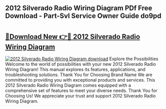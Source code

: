 ## 2012 Silverado Radio Wiring Diagram PDf Free Download - Part-Svl Service Owner Guide do9pd

# <h2><a href="http://dfqd3v6.blite.top/?on=2012+Silverado+Radio+Wiring+Diagram">🔗Download New 👉🔴 2012 Silverado Radio Wiring Diagram</a></h2>

[![2012 Silverado Radio Wiring Diagram download](https://i.imgur.com/lujVjoI.png)](http://dfqd3v6.blite.top/?on=2012+Silverado+Radio+Wiring+Diagram)
Explore the Possibilities Welcome to the world of possibilities with your new 2012 Silverado Radio Wiring Diagram! This manual explores its features, applications, and troubleshooting solutions. Thank You for Choosing Brand Name We are committed to providing you with exceptional products and services. This 2012 Silverado Radio Wiring Diagram comes equipped with a comprehensive set of features to meet your diverse needs. Thank You for Choosing Us! We appreciate your trust and support 2012 Silverado Radio Wiring Diagram.
